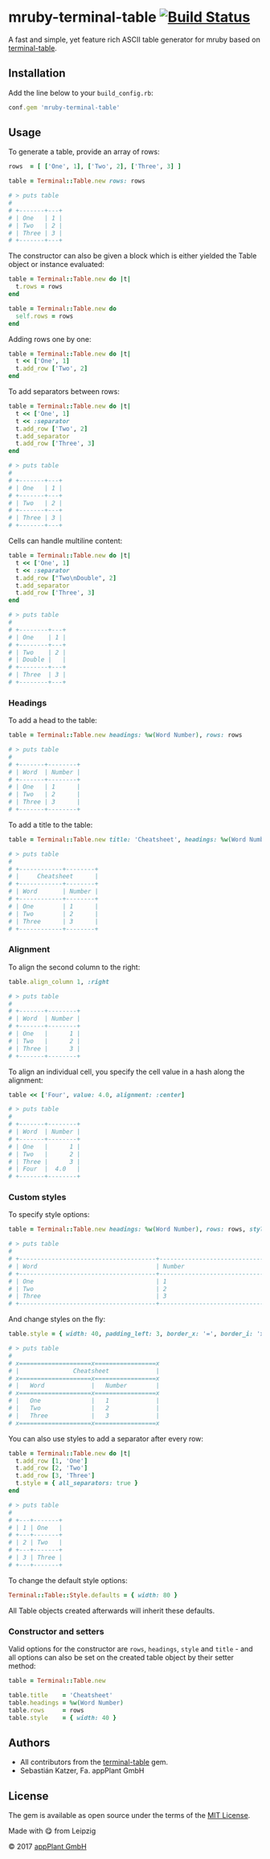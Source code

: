 # mruby-terminal-table [![Build Status](https://travis-ci.org/appPlant/mruby-terminal-table.svg?branch=master)](https://travis-ci.org/appPlant/mruby-terminal-table)

A fast and simple, yet feature rich ASCII table generator for mruby based on [terminal-table][terminal-table].

## Installation

Add the line below to your `build_config.rb`:

```ruby
conf.gem 'mruby-terminal-table'
```

## Usage

To generate a table, provide an array of rows:

```ruby
rows  = [ ['One', 1], ['Two', 2], ['Three', 3] ]

table = Terminal::Table.new rows: rows

# > puts table
#
# +-------+---+
# | One   | 1 |
# | Two   | 2 |
# | Three | 3 |
# +-------+---+
```

The constructor can also be given a block which is either yielded the Table object or instance evaluated:

```ruby
table = Terminal::Table.new do |t|
  t.rows = rows
end

table = Terminal::Table.new do
  self.rows = rows
end
```

Adding rows one by one:

```ruby
table = Terminal::Table.new do |t|
  t << ['One', 1]
  t.add_row ['Two', 2]
end
```

To add separators between rows:

```ruby
table = Terminal::Table.new do |t|
  t << ['One', 1]
  t << :separator
  t.add_row ['Two', 2]
  t.add_separator
  t.add_row ['Three', 3]
end

# > puts table
#
# +-------+---+
# | One   | 1 |
# +-------+---+
# | Two   | 2 |
# +-------+---+
# | Three | 3 |
# +-------+---+
```

Cells can handle multiline content:

```ruby
table = Terminal::Table.new do |t|
  t << ['One', 1]
  t << :separator
  t.add_row ["Two\nDouble", 2]
  t.add_separator
  t.add_row ['Three', 3]
end

# > puts table
#
# +--------+---+
# | One    | 1 |
# +--------+---+
# | Two    | 2 |
# | Double |   |
# +--------+---+
# | Three  | 3 |
# +--------+---+
```

### Headings

To add a head to the table:

```ruby
table = Terminal::Table.new headings: %w(Word Number), rows: rows

# > puts table
#
# +-------+--------+
# | Word  | Number |
# +-------+--------+
# | One   | 1      |
# | Two   | 2      |
# | Three | 3      |
# +-------+--------+
```

To add a title to the table:

```ruby
table = Terminal::Table.new title: 'Cheatsheet', headings: %w(Word Number), rows: rows

# > puts table
#
# +------------+--------+
# |     Cheatsheet      |
# +------------+--------+
# | Word       | Number |
# +------------+--------+
# | One        | 1      |
# | Two        | 2      |
# | Three      | 3      |
# +------------+--------+
```

### Alignment

To align the second column to the right:

```ruby
table.align_column 1, :right

# > puts table
#
# +-------+--------+
# | Word  | Number |
# +-------+--------+
# | One   |      1 |
# | Two   |      2 |
# | Three |      3 |
# +-------+--------+
```

To align an individual cell, you specify the cell value in a hash along the alignment:

```ruby
table << ['Four', value: 4.0, alignment: :center]

# > puts table
#
# +-------+--------+
# | Word  | Number |
# +-------+--------+
# | One   |      1 |
# | Two   |      2 |
# | Three |      3 |
# | Four  |  4.0   |
# +-------+--------+
```

### Custom styles

To specify style options:

```ruby
table = Terminal::Table.new headings: %w(Word Number), rows: rows, style: { width: 80 }

# > puts table
#
# +--------------------------------------+---------------------------------------+
# | Word                                 | Number                                |
# +--------------------------------------+---------------------------------------+
# | One                                  | 1                                     |
# | Two                                  | 2                                     |
# | Three                                | 3                                     |
# +--------------------------------------+---------------------------------------+
```

And change styles on the fly:

```ruby
table.style = { width: 40, padding_left: 3, border_x: '=', border_i: 'x' }

# > puts table
#
# x====================x=================x
# |               Cheatsheet             |
# x====================x=================x
# |   Word             |   Number        |
# x====================x=================x
# |   One              |   1             |
# |   Two              |   2             |
# |   Three            |   3             |
# x====================x=================x
```

You can also use styles to add a separator after every row:

```ruby
table = Terminal::Table.new do |t|
  t.add_row [1, 'One']
  t.add_row [2, 'Two']
  t.add_row [3, 'Three']
  t.style = { all_separators: true }
end

# > puts table
#
# +---+-------+
# | 1 | One   |
# +---+-------+
# | 2 | Two   |
# +---+-------+
# | 3 | Three |
# +---+-------+
```

To change the default style options:

```ruby
Terminal::Table::Style.defaults = { width: 80 }
```

All Table objects created afterwards will inherit these defaults.

### Constructor and setters

Valid options for the constructor are `rows`, `headings`, `style` and `title` - and all options can also be set on the created table object by their setter method:

```ruby
table = Terminal::Table.new

table.title    = 'Cheatsheet'
table.headings = %w(Word Number)
table.rows     = rows
table.style    = { width: 40 }
```

## Authors

- All contributors from the [terminal-table][terminal-table] gem.
- Sebastián Katzer, Fa. appPlant GmbH


## License

The gem is available as open source under the terms of the [MIT License][license].

Made with :yum: from Leipzig

© 2017 [appPlant GmbH][appplant]

[terminal-table]: https://github.com/tj/terminal-table
[license]: http://opensource.org/licenses/MIT
[appplant]: www.appplant.de
